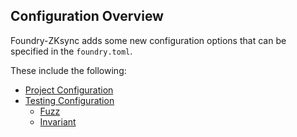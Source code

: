 ## Configuration Overview

Foundry-ZKsync adds some new configuration options that can be specified in the `foundry.toml`. 

These include the following:

- [Project Configuration](../reference/config/project.md)
- [Testing Configuration](../reference/config/testing.md)
  - [Fuzz](../reference/config/testing.md#no_zksync_reserved_addresses)
  - [Invariant](../reference/config/testing.md#no_zksync_reserved_addresses-1)
